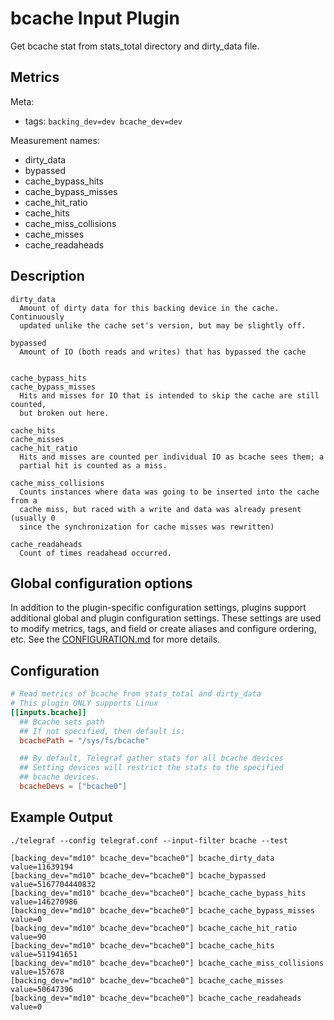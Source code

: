 # bcache Input Plugin

Get bcache stat from stats_total directory and dirty_data file.

## Metrics

Meta:

- tags: `backing_dev=dev bcache_dev=dev`

Measurement names:

- dirty_data
- bypassed
- cache_bypass_hits
- cache_bypass_misses
- cache_hit_ratio
- cache_hits
- cache_miss_collisions
- cache_misses
- cache_readaheads

## Description

```text
dirty_data
  Amount of dirty data for this backing device in the cache. Continuously
  updated unlike the cache set's version, but may be slightly off.

bypassed
  Amount of IO (both reads and writes) that has bypassed the cache


cache_bypass_hits
cache_bypass_misses
  Hits and misses for IO that is intended to skip the cache are still counted,
  but broken out here.

cache_hits
cache_misses
cache_hit_ratio
  Hits and misses are counted per individual IO as bcache sees them; a
  partial hit is counted as a miss.

cache_miss_collisions
  Counts instances where data was going to be inserted into the cache from a
  cache miss, but raced with a write and data was already present (usually 0
  since the synchronization for cache misses was rewritten)

cache_readaheads
  Count of times readahead occurred.
```

## Global configuration options <!-- @/docs/includes/plugin_config.md -->

In addition to the plugin-specific configuration settings, plugins support
additional global and plugin configuration settings. These settings are used to
modify metrics, tags, and field or create aliases and configure ordering, etc.
See the [CONFIGURATION.md][CONFIGURATION.md] for more details.

[CONFIGURATION.md]: ../../../docs/CONFIGURATION.md#plugins

## Configuration

```toml @sample.conf
# Read metrics of bcache from stats_total and dirty_data
# This plugin ONLY supports Linux
[[inputs.bcache]]
  ## Bcache sets path
  ## If not specified, then default is:
  bcachePath = "/sys/fs/bcache"

  ## By default, Telegraf gather stats for all bcache devices
  ## Setting devices will restrict the stats to the specified
  ## bcache devices.
  bcacheDevs = ["bcache0"]
```

## Example Output

```text
./telegraf --config telegraf.conf --input-filter bcache --test
```

```text
[backing_dev="md10" bcache_dev="bcache0"] bcache_dirty_data value=11639194
[backing_dev="md10" bcache_dev="bcache0"] bcache_bypassed value=5167704440832
[backing_dev="md10" bcache_dev="bcache0"] bcache_cache_bypass_hits value=146270986
[backing_dev="md10" bcache_dev="bcache0"] bcache_cache_bypass_misses value=0
[backing_dev="md10" bcache_dev="bcache0"] bcache_cache_hit_ratio value=90
[backing_dev="md10" bcache_dev="bcache0"] bcache_cache_hits value=511941651
[backing_dev="md10" bcache_dev="bcache0"] bcache_cache_miss_collisions value=157678
[backing_dev="md10" bcache_dev="bcache0"] bcache_cache_misses value=50647396
[backing_dev="md10" bcache_dev="bcache0"] bcache_cache_readaheads value=0
```
